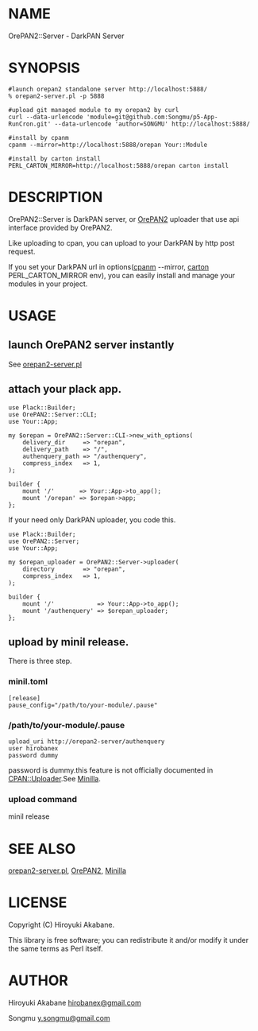 # NAME

OrePAN2::Server - DarkPAN Server

# SYNOPSIS

    #launch orepan2 standalone server http://localhost:5888/
    % orepan2-server.pl -p 5888

    #upload git managed module to my orepan2 by curl 
    curl --data-urlencode 'module=git@github.com:Songmu/p5-App-RunCron.git' --data-urlencode 'author=SONGMU' http://localhost:5888/

    #install by cpanm
    cpanm --mirror=http://localhost:5888/orepan Your::Module

    #install by carton install
    PERL_CARTON_MIRROR=http://localhost:5888/orepan carton install

# DESCRIPTION

OrePAN2::Server is DarkPAN server, or [OrePAN2](http://search.cpan.org/perldoc?OrePAN2) uploader that use api interface provided by OrePAN2.

Like uploading to cpan, you can upload to your DarkPAN by http post request.

If you set your DarkPAN url in options([cpanm](http://search.cpan.org/perldoc?cpanm) --mirror, [carton](http://search.cpan.org/perldoc?carton) PERL\_CARTON\_MIRROR env), you can easily install and manage your modules in your project.

# USAGE

## launch OrePAN2 server instantly

See [orepan2-server.pl](http://search.cpan.org/perldoc?orepan2-server.pl)

## attach your plack app.

    use Plack::Builder;
    use OrePAN2::Server::CLI;
    use Your::App;

    my $orepan = OrePAN2::Server::CLI->new_with_options(
        delivery_dir     => "orepan",
        delivery_path    => "/",
        authenquery_path => "/authenquery",
        compress_index   => 1,
    );

    builder {
        mount '/'       => Your::App->to_app();
        mount '/orepan' => $orepan->app;
    };

If your need only DarkPAN uploader, you code this.

    use Plack::Builder;
    use OrePAN2::Server;
    use Your::App;

    my $orepan_uploader = OrePAN2::Server->uploader(
        directory        => "orepan",
        compress_index   => 1,
    );

    builder {
        mount '/'            => Your::App->to_app();
        mount '/authenquery' => $orepan_uploader;
    };



## upload by minil release.

There is three step.

### minil.toml

    [release]
    pause_config="/path/to/your-module/.pause"

### /path/to/your-module/.pause

    upload_uri http://orepan2-server/authenquery
    user hirobanex
    password dummy

password is dummy.this feature is not officially documented in [CPAN::Uploader](http://search.cpan.org/perldoc?CPAN::Uploader).See [Minilla](http://search.cpan.org/perldoc?Minilla).

### upload command

minil release

# SEE ALSO

[orepan2-server.pl](http://search.cpan.org/perldoc?orepan2-server.pl), [OrePAN2](http://search.cpan.org/perldoc?OrePAN2), [Minilla](http://search.cpan.org/perldoc?Minilla)

# LICENSE

Copyright (C) Hiroyuki Akabane.

This library is free software; you can redistribute it and/or modify
it under the same terms as Perl itself.

# AUTHOR

Hiroyuki Akabane <hirobanex@gmail.com>

Songmu <y.songmu@gmail.com>
